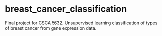 # breast_cancer_classification
Final project for CSCA 5632. Unsupervised learning classification of types of breast cancer from gene expression data.
